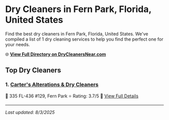 # Dry Cleaners in Fern Park, Florida, United States

Find the best dry cleaners in Fern Park, Florida, United States. We've compiled a list of 1 dry cleaning services to help you find the perfect one for your needs.

🌐 **[View Full Directory on DryCleanersNear.com](https://drycleanersnear.com/city/US/Florida/Fern%20Park)**

## Top Dry Cleaners

### 1. [Carter's Alterations & Dry Cleaners](https://drycleanersnear.com/dryCleaner/688588d1aef64230e206b37c/carter-s-alterations-dry-cleaners)
📍 335 FL-436 #129, Fern Park
⭐ Rating: 3.7/5
🔗 [View Full Details](https://drycleanersnear.com/dryCleaner/688588d1aef64230e206b37c/carter-s-alterations-dry-cleaners)


---

*Last updated: 8/3/2025*
